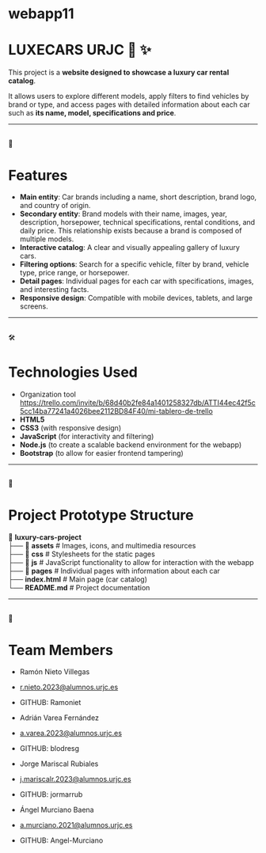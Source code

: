 # webapp11
# LUXECARS URJC 🚗 ✨

This project is a **website designed to showcase a luxury car rental catalog**.

It allows users to explore different models, apply filters to find vehicles by brand or type, and access pages with detailed information about each car such as **its name, model, specifications and price**.

---
##
🚀
# Features
- **Main entity**: Car brands including a name, short description, brand logo, and country of origin.
- **Secondary entity**: Brand models with their name, images, year, description, horsepower, technical specifications, rental conditions, and daily price. This relationship exists because a brand is composed of multiple models.
- **Interactive catalog**: A clear and visually appealing gallery of luxury cars.
- **Filtering options**: Search for a specific vehicle, filter by brand, vehicle type, price range, or horsepower.
- **Detail pages**: Individual pages for each car with specifications, images, and interesting facts.
- **Responsive design**: Compatible with mobile devices, tablets, and large screens.

---
##
🛠
# Technologies Used
- Organization tool
https://trello.com/invite/b/68d40b2fe84a1401258327db/ATTI44ec42f5c5cc14ba77241a4026bee2112BD84F40/mi-tablero-de-trello
- **HTML5**
- **CSS3** (with responsive design)
- **JavaScript** (for interactivity and filtering)
- **Node.js** (to create a scalable backend environment for the webapp)
- **Bootstrap** (to allow for easier frontend tampering)

---
##
📂
# Project Prototype Structure
📁 **luxury-cars-project**  
├── 📁 **assets** # Images, icons, and multimedia resources  
├── 📁 **css** # Stylesheets for the static pages  
├── 📁 **js** # JavaScript functionality to allow for interaction with the webapp  
├── 📁 **pages** # Individual pages with information about each car  
├── **index.html** # Main page (car catalog)  
└── **README.md** # Project documentation

---
##
👥
# Team Members
- Ramón Nieto Villegas
- r.nieto.2023@alumnos.urjc.es
- GITHUB: Ramoniet
  
- Adrián Varea Fernández
- a.varea.2023@alumnos.urjc.es
- GITHUB: blodresg
  
- Jorge Mariscal Rubiales
- j.mariscalr.2023@alumnos.urjc.es
- GITHUB: jormarrub
  
- Ángel Murciano Baena
- a.murciano.2021@alumnos.urjc.es
- GITHUB: Angel-Murciano

